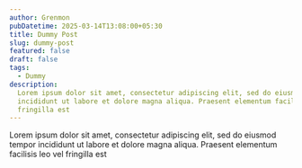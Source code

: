```yaml
---
author: Grenmon
pubDatetime: 2025-03-14T13:08:00+05:30
title: Dummy Post
slug: dummy-post
featured: false
draft: false
tags:
  - Dummy
description:
  Lorem ipsum dolor sit amet, consectetur adipiscing elit, sed do eiusmod tempor
  incididunt ut labore et dolore magna aliqua. Praesent elementum facilisis leo vel
  fringilla est
---
```


Lorem ipsum dolor sit amet, consectetur adipiscing elit, sed do eiusmod tempor
incididunt ut labore et dolore magna aliqua. Praesent elementum facilisis leo vel
fringilla est